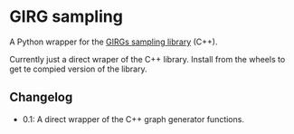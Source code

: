 # GIRG sampling

A Python wrapper for the [GIRGs sampling library](https://github.com/chistopher/girgs) (C++).

Currently just a direct wraper of the C++ library.
Install from the wheels to get te compied version of the library.

## Changelog

* 0.1: A direct wrapper of the C++ graph generator functions.
